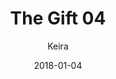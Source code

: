 ---
title: 'The Gift 04'
alt: 'Mysteries of the Arcana'
date: '2018-01-04'
author: 'Keira'
artist: 'Keira'
chapter: 'None'
filler: false
---